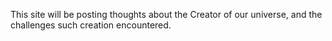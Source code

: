 This site will be posting thoughts about the Creator of our universe, and the challenges such creation encountered.
